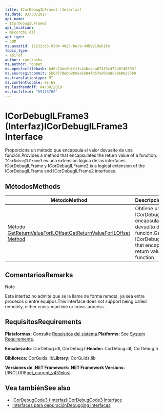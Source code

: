 ```yaml
---
title: ICorDebugILFrame3 (Interfaz)
ms.date: 03/30/2017
api_name:
- ICorDebugILFrame3
api_location:
- mscordbi.dll
api_type:
- COM
ms.assetid: 15212cb5-93d4-4025-bec9-d4b9919eb1fe
topic_type:
- apiref
author: rpetrusha
ms.author: ronpet
ms.openlocfilehash: b46c74ec0bfc1fc44bcaca07439c472b0fd8393f
ms.sourcegitcommit: 5b6d778ebb269ee6684fb57ad69a8c28b06235b9
ms.translationtype: MT
ms.contentlocale: es-ES
ms.lasthandoff: 04/08/2019
ms.locfileid: "59113768"
---
```

# <a name="icordebugilframe3-interface"></a><span data-ttu-id="9620a-102">ICorDebugILFrame3 (Interfaz)</span><span class="sxs-lookup"><span data-stu-id="9620a-102">ICorDebugILFrame3 Interface</span></span>
<span data-ttu-id="9620a-103">Proporciona un método que encapsula el valor devuelto de una función.</span><span class="sxs-lookup"><span data-stu-id="9620a-103">Provides a method that encapsulates the return value of a function.</span></span> `ICorDebugILFrame3` <span data-ttu-id="9620a-104">es una extensión lógica de las interfaces ICorDebugILFrame y ICorDebugILFrame2.</span><span class="sxs-lookup"><span data-stu-id="9620a-104">is a logical extension of the ICorDebugILFrame and ICorDebugILFrame2 interfaces.</span></span>  
  
## <a name="methods"></a><span data-ttu-id="9620a-105">Métodos</span><span class="sxs-lookup"><span data-stu-id="9620a-105">Methods</span></span>  
  
|<span data-ttu-id="9620a-106">Método</span><span class="sxs-lookup"><span data-stu-id="9620a-106">Method</span></span>|<span data-ttu-id="9620a-107">Descripción</span><span class="sxs-lookup"><span data-stu-id="9620a-107">Description</span></span>|  
|------------|-----------------|  
|[<span data-ttu-id="9620a-108">Método GetReturnValueForILOffset</span><span class="sxs-lookup"><span data-stu-id="9620a-108">GetReturnValueForILOffset Method</span></span>](../../../../docs/framework/unmanaged-api/debugging/icordebugilframe3-getreturnvalueforiloffset-method.md)|<span data-ttu-id="9620a-109">Obtiene un objeto ICorDebugValue que encapsula el valor devuelto de una función.</span><span class="sxs-lookup"><span data-stu-id="9620a-109">Gets an ICorDebugValue object that encapsulates the return value of a function.</span></span>|  
  
## <a name="remarks"></a><span data-ttu-id="9620a-110">Comentarios</span><span class="sxs-lookup"><span data-stu-id="9620a-110">Remarks</span></span>  
  
> [!NOTE]
>  <span data-ttu-id="9620a-111">Esta interfaz no admite que se la llame de forma remota, ya sea entre procesos o entre equipos.</span><span class="sxs-lookup"><span data-stu-id="9620a-111">This interface does not support being called remotely, either cross-machine or cross-process.</span></span>  
  
## <a name="requirements"></a><span data-ttu-id="9620a-112">Requisitos</span><span class="sxs-lookup"><span data-stu-id="9620a-112">Requirements</span></span>  
 <span data-ttu-id="9620a-113">**Plataformas:** Consulte [Requisitos del sistema](../../../../docs/framework/get-started/system-requirements.md).</span><span class="sxs-lookup"><span data-stu-id="9620a-113">**Platforms:** See [System Requirements](../../../../docs/framework/get-started/system-requirements.md).</span></span>  
  
 <span data-ttu-id="9620a-114">**Encabezado**: CorDebug.idl, CorDebug.h</span><span class="sxs-lookup"><span data-stu-id="9620a-114">**Header:** CorDebug.idl, CorDebug.h</span></span>  
  
 <span data-ttu-id="9620a-115">**Biblioteca:** CorGuids.lib</span><span class="sxs-lookup"><span data-stu-id="9620a-115">**Library:** CorGuids.lib</span></span>  
  
 **<span data-ttu-id="9620a-116">Versiones de .NET Framework:</span><span class="sxs-lookup"><span data-stu-id="9620a-116">.NET Framework Versions:</span></span>** [!INCLUDE[net_current_v451plus](../../../../includes/net-current-v451plus-md.md)]  
  
## <a name="see-also"></a><span data-ttu-id="9620a-117">Vea también</span><span class="sxs-lookup"><span data-stu-id="9620a-117">See also</span></span>

- [<span data-ttu-id="9620a-118">ICorDebugCode3 (Interfaz)</span><span class="sxs-lookup"><span data-stu-id="9620a-118">ICorDebugCode3 Interface</span></span>](../../../../docs/framework/unmanaged-api/debugging/icordebugcode3-interface.md)
- [<span data-ttu-id="9620a-119">Interfaces para depuración</span><span class="sxs-lookup"><span data-stu-id="9620a-119">Debugging Interfaces</span></span>](../../../../docs/framework/unmanaged-api/debugging/debugging-interfaces.md)
